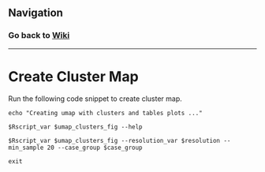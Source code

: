 ## Navigation
### Go back to <a href = "/Tutorial/Home.md">Wiki</a>
<hr>

# Create Cluster Map

Run the following code snippet to create cluster map.

```
echo "Creating umap with clusters and tables plots ..."

$Rscript_var $umap_clusters_fig --help

$Rscript_var $umap_clusters_fig --resolution_var $resolution --min_sample 20 --case_group $case_group

exit

```